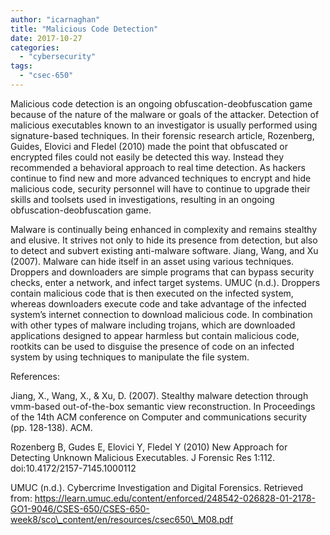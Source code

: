 ```yaml
---
author: "icarnaghan"
title: "Malicious Code Detection"
date: 2017-10-27
categories: 
  - "cybersecurity"
tags: 
  - "csec-650"
---
```


Malicious code detection is an ongoing obfuscation-deobfuscation game because of the nature of the malware or goals of the attacker. Detection of malicious executables known to an investigator is usually performed using signature-based techniques. In their forensic research article, Rozenberg, Guides, Elovici and Fledel (2010) made the point that obfuscated or encrypted files could not easily be detected this way. Instead they recommended a behavioral approach to real time detection. As hackers continue to find new and more advanced techniques to encrypt and hide malicious code, security personnel will have to continue to upgrade their skills and toolsets used in investigations, resulting in an ongoing obfuscation-deobfuscation game.

Malware is continually being enhanced in complexity and remains stealthy and elusive. It strives not only to hide its presence from detection, but also to detect and subvert existing anti-malware software. Jiang, Wang, and Xu (2007). Malware can hide itself in an asset using various techniques. Droppers and downloaders are simple programs that can bypass security checks, enter a network, and infect target systems. UMUC (n.d.). Droppers contain malicious code that is then executed on the infected system, whereas downloaders execute code and take advantage of the infected system’s internet connection to download malicious code. In combination with other types of malware including trojans, which are downloaded applications designed to appear harmless but contain malicious code, rootkits can be used to disguise the presence of code on an infected system by using techniques to manipulate the file system.

References:

Jiang, X., Wang, X., & Xu, D. (2007). Stealthy malware detection through vmm-based out-of-the-box semantic view reconstruction. In Proceedings of the 14th ACM conference on Computer and communications security (pp. 128-138). ACM.

Rozenberg B, Gudes E, Elovici Y, Fledel Y (2010) New Approach for Detecting Unknown Malicious Executables. J Forensic Res 1:112. doi:10.4172/2157-7145.1000112

UMUC (n.d.). Cybercrime Investigation and Digital Forensics. Retrieved from: https://learn.umuc.edu/content/enforced/248542-026828-01-2178-GO1-9046/CSES-650/CSES-650-week8/sco\_content/en/resources/csec650\_M08.pdf
